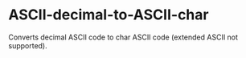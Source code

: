 # ASCII-decimal-to-ASCII-char
Converts decimal ASCII code to char ASCII code (extended ASCII not supported).
